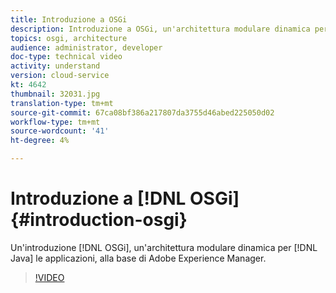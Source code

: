 ```yaml
---
title: Introduzione a OSGi
description: Introduzione a OSGi, un'architettura modulare dinamica per le applicazioni Java alla base di Adobe Experience Manager.
topics: osgi, architecture
audience: administrator, developer
doc-type: technical video
activity: understand
version: cloud-service
kt: 4642
thumbnail: 32031.jpg
translation-type: tm+mt
source-git-commit: 67ca08bf386a217807da3755d46abed225050d02
workflow-type: tm+mt
source-wordcount: '41'
ht-degree: 4%

---
```



# Introduzione a [!DNL OSGi] {#introduction-osgi}

Un&#39;introduzione [!DNL OSGi], un&#39;architettura modulare dinamica per [!DNL Java] le applicazioni, alla base di Adobe Experience Manager.

>[!VIDEO](https://video.tv.adobe.com/v/32031/?quality=12&learn=on)